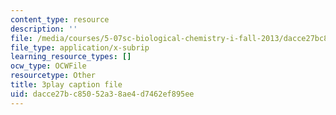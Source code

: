 ```yaml
---
content_type: resource
description: ''
file: /media/courses/5-07sc-biological-chemistry-i-fall-2013/dacce27bc85052a38ae4d7462ef895ee_jHrd43uWD-E.srt
file_type: application/x-subrip
learning_resource_types: []
ocw_type: OCWFile
resourcetype: Other
title: 3play caption file
uid: dacce27b-c850-52a3-8ae4-d7462ef895ee
---
```

